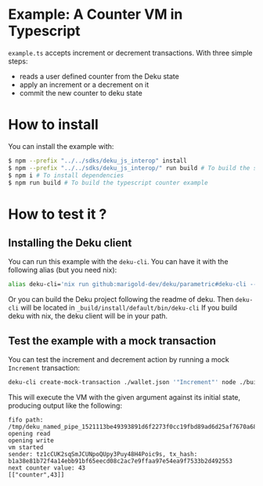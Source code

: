 # Example: A Counter VM in Typescript

`example.ts` accepts increment or decrement transactions. With three simple steps:
  - reads a user defined counter from the Deku state
  - apply an increment or a decrement on it
  - commit the new counter to deku state

# How to install

You can install the example with:
```bash
$ npm --prefix "../../sdks/deku_js_interop" install
$ npm --prefix "../../sdks/deku_js_interop/" run build # To build the sdk
$ npm i # To install dependencies
$ npm run build # To build the typescript counter example
```

# How to test it ?

## Installing the Deku client

You can run this example with the `deku-cli`.
You can have it with the following alias (but you need nix):
```bash
alias deku-cli='nix run github:marigold-dev/deku/parametric#deku-cli --'
```
Or you can build the Deku project following the readme of deku. 
Then `deku-cli` will be located in `_build/install/default/bin/deku-cli`
If you build deku with nix, the deku client will be in your path.

## Test the example with a mock transaction

You can test the increment and decrement action by running a mock `Increment` transaction:

```bash
deku-cli create-mock-transaction ./wallet.json '"Increment"' node ./build/example.js
```

This will execute the VM with the given argument against its initial state, producing
output like the following:
```
fifo path: /tmp/deku_named_pipe_1521113be49393891d6f2273f0cc19fbd89ad6d25af7670a6889cd5116c9d727
opening read
opening write
vm started
sender: tz1cCUK2sqSmJCUNpoQUpy3Puy48H4Poic9s, tx_hash: b1a38e81b72f4a14ebb91bf65eecd08c2ac7e9ffaa97e54ea9f7533b2d492553
next counter value: 43
[["counter",43]]
```
